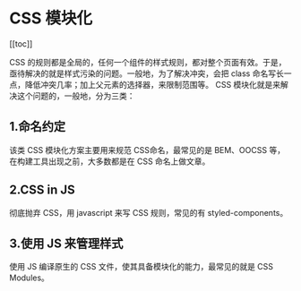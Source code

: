 # CSS 模块化

[[toc]]

CSS 的规则都是全局的，任何一个组件的样式规则，都对整个页面有效。于是，亟待解决的就是样式污染的问题。一般地，为了解决冲突，会把 class 命名写长一点，降低冲突几率；加上父元素的选择器，来限制范围等。 CSS 模块化就是来解决这个问题的，一般地，分为三类：

## 1.命名约定

该类 CSS 模块化方案主要用来规范 CSS命名，最常见的是 BEM、OOCSS 等，在构建工具出现之前，大多数都是在 CSS 命名上做文章。

## 2.CSS in JS

彻底抛弃 CSS，用 javascript 来写 CSS 规则，常见的有 styled-components。

## 3.使用 JS 来管理样式

使用 JS 编译原生的 CSS 文件，使其具备模块化的能力，最常见的就是 CSS Modules。
